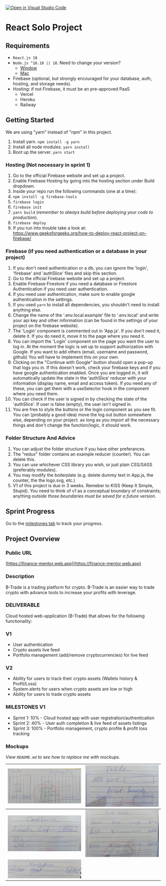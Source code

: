 [![Open in Visual Studio Code](https://classroom.github.com/assets/open-in-vscode-c66648af7eb3fe8bc4f294546bfd86ef473780cde1dea487d3c4ff354943c9ae.svg)](https://classroom.github.com/online_ide?assignment_repo_id=8161342&assignment_repo_type=AssignmentRepo)

# React Solo Project

## Requirements

- `React.js 18`
- `Node.js ^16.10 || 18`. Need to change your version?
  - [Window](https://github.com/coreybutler/nvm-windows)
  - [Mac](https://github.com/tj/n)
- Firebase (optional, but strongly encouraged for your database, auth, hosting, and storage needs).
- Hosting: if not Firebase, it must be an pre-approved PaaS
  - Vercel
  - Heroku
  - Railway

## Getting Started

We are using "yarn" instead of "npm" in this project.

1. Install yarn. `npm install -g yarn`
2. Install all node modules. `yarn install`
3. Boot up the server. `yarn start`

### Hosting (Not necessary in sprint 1)

1. Go to the official Firebase website and set up a project.
2. Enable Firebase Hosting by going into the hosting section under Build dropdown.
3. Inside your repo run the following commands (one at a time):
4. `npm install -g firebase-tools`
5. `firebase login`
6. `firebase init`
7. `yarn build` (*remember to always build before deploying your code to production*).
8. `firebase deploy`
9. If you run into trouble take a look at: https://www.geeksforgeeks.org/how-to-deploy-react-project-on-firebase/

### Firebase (if you need authentication or a database in your project)

1. If you don't need authentication or a db, you can ignore the 'login', 'firebase' and 'authSlice' files and skip this section.
2. Go to the official Firebase website and set up a project.
3. Enable Firebase Firestore if you need a database or Firestore Authentication if you need user authentication.
4. If you need user authentication, make sure to enable google authentication in the settings.
5. If you used `yarn` to install all dependencies, you shouldn't need to install anything else.
6. Change the name of the '.env.local.example' file to '.env.local' and write your api key and other information (can be found in the settings of your project on the firebase website).
7. The 'Login' component is commented out in 'App.js'. If you don't need it, delete it. If you do need it, move it to the page where you need it.
8. You can import the 'Login' component on the page you want the user to log in. At the moment the logic is set up to support authorization with Google. If you want to add others (email, username and password, github) You will have to implement this on your own.
9. Clicking on the "Continue with Google" button should open a pop-up that logs you in. If this doesn't work, check your firebase keys and if you have google authentication enabled. Once you are logged in, it will automatically update the state in the 'authSlice' reducer with your information (display name, email and access token). If you need any of these, you can get them with a useSelector hook in the component where you need them.
10. You can check if the user is signed in by checking the state of the 'authSlice'. If user is false (empty), the user isn't signed in.
11. You are free to style the buttons or the login component as you see fit. You can (probably a good idea) move the log out button somewhere else, depending on your project. as long as you import all the necessary things and don't change the function/logic, it should work.

### Folder Structure And Advice

1. You can adjust the folder structure if you have other preferances.
2. The "redux" folder contains an example reducer (counter). You can delete this.
3. You can use whichever CSS library you wish, or just plain CSS/SASS (preferably modules).
4. You may modify the boilerplate (e.g. delete dummy text in App.js, the counter, the the logo.svg, etc.)
5. V1 of this project is due in 3 weeks. Remeber to KISS (Keep It Simple, Stupid). You need to think of v1 as a conceptual boundary of constraints; anything *outside those boundaries must be saved for a future version*.

<!---
*** WHEN YOU ARE UP AND RUNNING, DELETE EVERYTHING ABOVE ME EXCEPT THE VERY TOP LINE. ***
*** RENAME THE TOP LINE WITH YOUR PROJECT NAME. ***
-->

## Sprint Progress

Go to the [milestones tab](../../milestone/1) to track your progress.

## Project Overview

### Public URL

[https://finance-mentor.web.app](https://finance-mentor.web.app)

### Description

B-Trade is a trading platform for crypto. B-Trade is an easier way to trade crypto with advance tools to increase your profits with leverage.

### DELIVERABLE

Cloud hosted web-application (B-Trade) that allows for the following functionality:

### V1

- User authentication
- Crypto assets live feed
- Portfolio management (add/remove cryptocurrencies) for live feed

### V2

- Ability for users to track their crypto assets (Wallets history & Profit/Loss)
- System alerts for users when crypto assets are low or high
- Ability for users to trade crypto assets

### MILESTONES V1

- Sprint 1: 10%  - Cloud hosted app with user registration/authentication
- Sprint 2: 40%  - User auth completion & live feed of assets listings
- Sprint 3: 100% - Portfolio management, crypto profile & profit loss tracking

### Mockups

*View `README.md` to see how to replace me with mockups.*

| ![login](/mockups/1-login.jpeg) | ![profile](/mockups/2-profile.jpeg) |
| -------------------------------------------------------------------- | -------------------------------------------------------------------- |
| ![dashboard](/mockups/3-dashboard.jpeg) | ![ive feed](/mockups/4-live-feed.jpeg) |
| ![menu](/mockups/5-menu.jpeg) |
